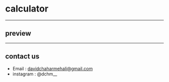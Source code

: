 # calculator
---
## preview

---
## contact us
* Email : davidchaharmehali@gmail.com
* instagram : @dchm__

